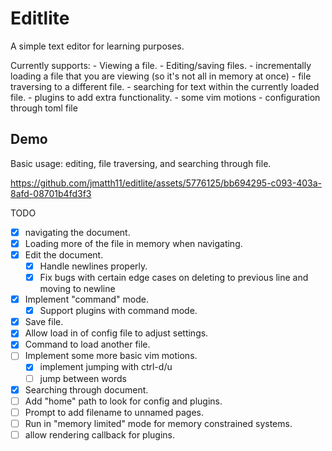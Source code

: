 # Editlite

A simple text editor for learning purposes.

Currently supports:
    - Viewing a file.
    - Editing/saving files.
    - incrementally loading a file that you are viewing (so it's not all in memory at once)
    - file traversing to a different file.
    - searching for text within the currently loaded file.
    - plugins to add extra functionality.
    - some vim motions
    - configuration through toml file

## Demo

Basic usage: editing, file traversing, and searching through file.

https://github.com/jmatth11/editlite/assets/5776125/bb694295-c093-403a-8afd-08701b4fd3f3


TODO
- [x] navigating the document.
- [x] Loading more of the file in memory when navigating.
- [x] Edit the document.
    - [x] Handle newlines properly.
    - [x] Fix bugs with certain edge cases on deleting to previous line and moving to newline
- [x] Implement "command" mode.
    - [x] Support plugins with command mode.
- [x] Save file.
- [x] Allow load in of config file to adjust settings.
- [x] Command to load another file.
- [ ] Implement some more basic vim motions.
    - [x] implement jumping with ctrl-d/u
    - [ ] jump between words
- [x] Searching through document.
- [ ] Add "home" path to look for config and plugins.
- [ ] Prompt to add filename to unnamed pages.
- [ ] Run in "memory limited" mode for memory constrained systems.
- [ ] allow rendering callback for plugins.
